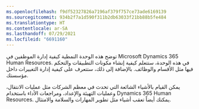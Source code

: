 ```yaml
---
ms.openlocfilehash: f9df52327826a7196af379f757ce73ade6169139
ms.sourcegitcommit: 934b2f7a1d590f311b2db63033f21bb88b5fe484
ms.translationtype: HT
ms.contentlocale: ar-SA
ms.lasthandoff: 07/29/2021
ms.locfileid: "6691160"
---
```

توضح هذه الوحدة النمطية كيفية إدارة الموظفين في Microsoft Dynamics 365 Human Resources. في هذه الوحدة، ستتعلم كيفية إنشاء مكونات التطبيقات والتحكم فيها مثل الأقسام والوظائف. بالإضافة إلى ذلك، ستتعرف على كيفية إدارة التغييرات داخل مؤسستك.

يمكن القيام بالأشياء الشائعة التي تحدث في معظم الشركات مثل عمليات الانتقال، وعمليات التهيئة والإعداد، ومراجعات الأداء باستخدام Dynamics 365 Human Resources. يمكنك أيضاً تعقب أشياء مثل تطوير المهارات والسلامة والامتثال. 
